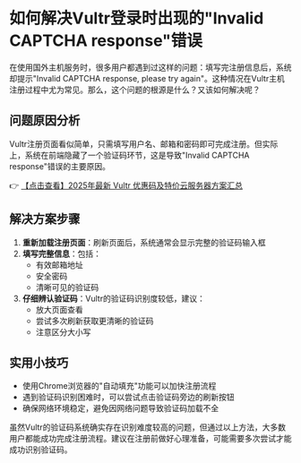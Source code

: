 # 如何解决Vultr登录时出现的"Invalid CAPTCHA response"错误

在使用国外主机服务时，很多用户都遇到过这样的问题：填写完注册信息后，系统却提示"Invalid CAPTCHA response, please try again"。这种情况在Vultr主机注册过程中尤为常见。那么，这个问题的根源是什么？又该如何解决呢？

## 问题原因分析

Vultr注册页面看似简单，只需填写用户名、邮箱和密码即可完成注册。但实际上，系统在前端隐藏了一个验证码环节，这是导致"Invalid CAPTCHA response"错误的主要原因。

👉 [【点击查看】2025年最新 Vultr 优惠码及特价云服务器方案汇总](https://bit.ly/VuLtr)

## 解决方案步骤

1. **重新加载注册页面**：刷新页面后，系统通常会显示完整的验证码输入框
2. **填写完整信息**：包括：
   - 有效邮箱地址
   - 安全密码
   - 清晰可见的验证码
3. **仔细辨认验证码**：Vultr的验证码识别度较低，建议：
   - 放大页面查看
   - 尝试多次刷新获取更清晰的验证码
   - 注意区分大小写

## 实用小技巧

- 使用Chrome浏览器的"自动填充"功能可以加快注册流程
- 遇到验证码识别困难时，可以尝试点击验证码旁边的刷新按钮
- 确保网络环境稳定，避免因网络问题导致验证码加载不全

虽然Vultr的验证码系统确实存在识别难度较高的问题，但通过以上方法，大多数用户都能成功完成注册流程。建议在注册前做好心理准备，可能需要多次尝试才能成功识别验证码。